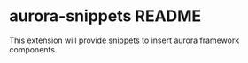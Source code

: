 # aurora-snippets README

This extension will provide snippets to insert aurora framework components.